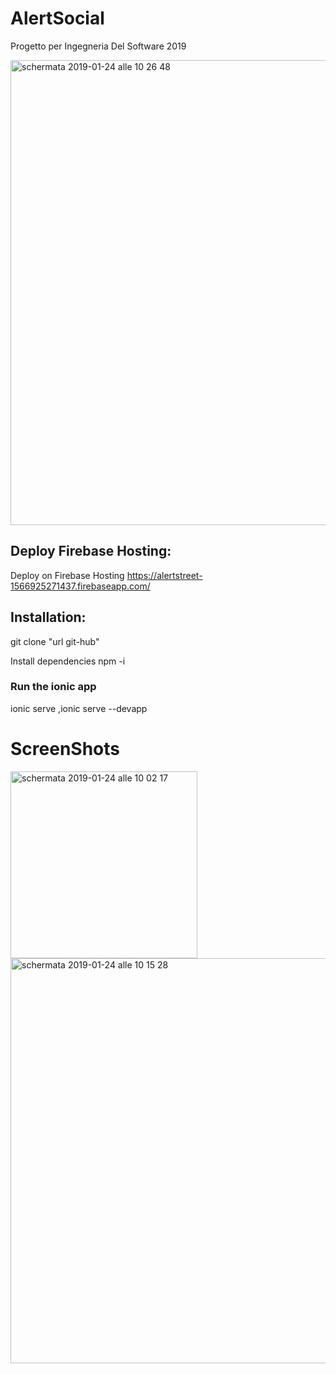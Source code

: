 # AlertSocial
Progetto per Ingegneria Del Software 2019 

<img width="744" alt="schermata 2019-01-24 alle 10 26 48" src="">


## Deploy Firebase Hosting:
Deploy on Firebase Hosting https://alertstreet-1566925271437.firebaseapp.com/

## Installation:
git clone "url git-hub"

Install dependencies npm -i

### Run the ionic app

 ionic serve ,ionic serve --devapp

# ScreenShots

<img width="299" alt="schermata 2019-01-24 alle 10 02 17" src="">
<img width="648" alt="schermata 2019-01-24 alle 10 15 28" src="">
